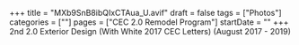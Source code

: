 +++
title = "MXb9SnB8ibQIxCTAua_U.avif"
draft = false
tags = ["Photos"]
categories = [""]
pages = ["CEC 2.0 Remodel Program"]
startDate = ""
+++
2nd 2.0 Exterior Design (With White 2017 CEC Letters) (August 2017 - 2019)
